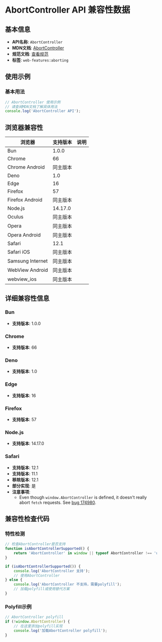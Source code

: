 # AbortController API 兼容性数据

## 基本信息

- **API名称**: `AbortController`
- **MDN文档**: [AbortController](https://developer.mozilla.org/docs/Web/API/AbortController)
- **规范文档**: [查看规范](https://dom.spec.whatwg.org/#interface-abortcontroller)
- **标签**: `web-features:aborting`

## 使用示例

### 基本用法

```javascript
// AbortController 使用示例
// 请查阅MDN文档了解具体用法
console.log('AbortController API');
```

## 浏览器兼容性

| 浏览器 | 支持版本 | 说明 |
|--------|----------|------|
| Bun | 1.0.0 |  |
| Chrome | 66 |  |
| Chrome Android | 同主版本 |  |
| Deno | 1.0 |  |
| Edge | 16 |  |
| Firefox | 57 |  |
| Firefox Android | 同主版本 |  |
| Node.js | 14.17.0 |  |
| Oculus | 同主版本 |  |
| Opera | 同主版本 |  |
| Opera Android | 同主版本 |  |
| Safari | 12.1 |  |
| Safari iOS | 同主版本 |  |
| Samsung Internet | 同主版本 |  |
| WebView Android | 同主版本 |  |
| webview_ios | 同主版本 |  |

## 详细兼容性信息

### Bun

- **支持版本**: 1.0.0

### Chrome

- **支持版本**: 66

### Deno

- **支持版本**: 1.0

### Edge

- **支持版本**: 16

### Firefox

- **支持版本**: 57

### Node.js

- **支持版本**: 14.17.0

### Safari

- **支持版本**: 12.1
- **支持版本**: 11.1
- **移除版本**: 12.1
- **部分实现**: 是
- **注意事项**:
  - Even though `window.AbortController` is defined, it doesn't really abort `fetch` requests. See [bug 174980](https://webkit.org/b/174980).

## 兼容性检查代码

### 特性检测

```javascript
// 检查AbortController是否支持
function isAbortControllerSupported() {
    return 'AbortController' in window || typeof AbortController !== 'undefined';
}

if (isAbortControllerSupported()) {
    console.log('AbortController 支持');
    // 使用AbortController
} else {
    console.log('AbortController 不支持，需要polyfill');
    // 加载polyfill或使用替代方案
}
```

### Polyfill示例

```javascript
// AbortController polyfill
if (!window.AbortController) {
    // 在这里添加polyfill实现
    console.log('加载AbortController polyfill');
}
```

